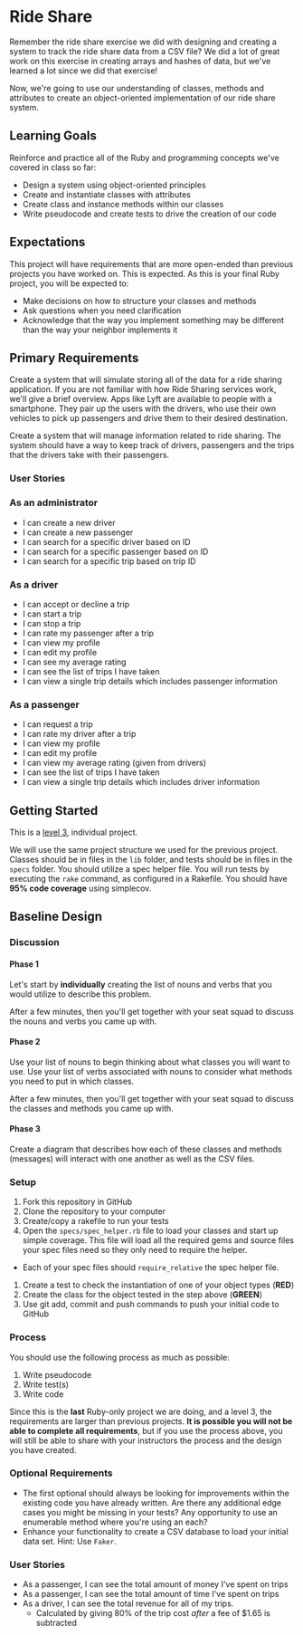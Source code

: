 # Ride Share
Remember the ride share exercise we did with designing and creating a system to track the ride share data from a CSV file? We did a lot of great work on this exercise in creating arrays and hashes of data, but we've learned a lot since we did that exercise!

Now, we're going to use our understanding of classes, methods and attributes to create an object-oriented implementation of our ride share system.

## Learning Goals
Reinforce and practice all of the Ruby and programming concepts we've covered in class so far:
- Design a system using object-oriented principles
- Create and instantiate classes with attributes
- Create class and instance methods within our classes
- Write pseudocode and create tests to drive the creation of our code

## Expectations
This project will have requirements that are more open-ended than previous projects you have worked on. This is expected. As this is your final Ruby project, you will be expected to:
- Make decisions on how to structure your classes and methods
- Ask questions when you need clarification
- Acknowledge that the way you implement something may be different than the way your neighbor implements it


## Primary Requirements
Create a system that will simulate storing all of the data for a ride sharing application. If you are not familiar with how Ride Sharing services work, we'll give a brief overview. Apps like Lyft are available to people with a smartphone. They pair up the users with the drivers, who use their own vehicles to pick up passengers and drive them to their desired destination.

Create a system that will manage information related to ride sharing. The system should have a way to keep track of drivers, passengers and the trips that the drivers take with their passengers.

### User Stories
### As an administrator
- I can create a new driver
- I can create a new passenger
- I can search for a specific driver based on ID
- I can search for a specific passenger based on ID
- I can search for a specific trip based on trip ID

### As a driver
- I can accept or decline a trip
- I can start a trip
- I can stop a trip
- I can rate my passenger after a trip
- I can view my profile
- I can edit my profile
- I can see my average rating
- I can see the list of trips I have taken
- I can view a single trip details which includes passenger information

### As a passenger
- I can request a trip
- I can rate my driver after a trip
- I can view my profile
- I can edit my profile
- I can view my average rating (given from drivers)
- I can see the list of trips I have taken
- I can view a single trip details which includes driver information

<!--
#### Driver
Each driver should:
- have an ID, name, and vehicle identification number
  - Each vehicle identification number should be a specific length to ensure it is a valid vehicle identification number

Given a driver object, you should be able to:
- retrieve the list of trip instances that only this driver has taken
- retrieve an average rating for that driver based on all trips taken

You should be able to:
- retrieve all drivers from the CSV file
- find a specific driver using their numeric ID

#### Passenger
Each passenger should:
- have an ID, name and phone number

Given a passenger object, you should be able to:
- retrieve the list of trip instances that only this passenger has taken
- retrieve the list of all previous driver instances (through the trips functionality built above)

You should be able to:
- retrieve all passengers from the CSV file
- find a specific passenger using their numeric ID

#### Trip
Each trip should:
- have an ID, passenger ID, a driver ID, date, rating
-   Each rating should be within an acceptable range (1-5)

Given a trip object, you should be able to:
- retrieve the associated driver instance through the driver ID
- retrieve the associated passenger instance through the passenger ID

You should be able to:
- find all trip instances for a given driver ID
- find all trip instances for a given passenger ID
- retrieve all trips from the CSV file -->

## Getting Started
This is a [level 3](https://github.com/Ada-Developers-Academy/pedagogy/blob/master/rule-of-three.md), individual project.

We will use the same project structure we used for the previous project. Classes should be in files in the `lib` folder, and tests should be in files in the `specs` folder. You should utilize a spec helper file. You will run tests by executing the `rake` command, as configured in a Rakefile. You should have **95% code coverage** using simplecov.
<!--
The `support` folder contains CSV files which will drive your system design. Each CSV corresponds to a different type of object _as well as_ creating a relationship between different objects. -->

## Baseline Design
### Discussion
#### Phase 1
Let's start by **individually** creating the list of nouns and verbs that you would utilize to describe this problem.

After a few minutes, then you'll get together with your seat squad to discuss the nouns and verbs you came up with.

#### Phase 2
Use your list of nouns to begin thinking about what classes you will want to use. Use your list of verbs associated with nouns to consider what methods you need to put in which classes.

After a few minutes, then you'll get together with your seat squad to discuss the classes and methods you came up with.

#### Phase 3
Create a diagram that describes how each of these classes and methods (messages) will interact with one another as well as the CSV files.

### Setup
1. Fork this repository in GitHub
1. Clone the repository to your computer
1. Create/copy a rakefile to run your tests
1. Open the `specs/spec_helper.rb` file to load your classes and start up simple coverage.  This file will load all the required gems and source files your spec files need so they only need to require the helper.  
  - Each of your spec files should `require_relative` the spec helper file.
1. Create a test to check the instantiation of one of your object types (**RED**)
1. Create the class for the object tested in the step above (**GREEN**)
1. Use git add, commit and push commands to push your initial code to GitHub

### Process
You should use the following process as much as possible:  

1. Write pseudocode
1. Write test(s)
1. Write code

Since this is the **last** Ruby-only project we are doing, and a level 3, the requirements are larger than previous projects. **It is possible you will not be able to complete all requirements**, but if you use the process above, you will still be able to share with your instructors the process and the design you have created.

### Optional Requirements
- The first optional should always be looking for improvements within the existing code you have already written. Are there any additional edge cases you might be missing in your tests? Any opportunity to use an enumerable method where you're using an each?
- Enhance your functionality to create a CSV database to load your initial data set. Hint: Use `Faker`.

### User Stories
- As a passenger, I can see the total amount of money I've spent on trips
- As a passenger, I can see the total amount of time I've spent on trips
- As a driver, I can see the total revenue for all of my trips.
  - Calculated by giving 80% of the trip cost _after_ a fee of $1.65 is subtracted
